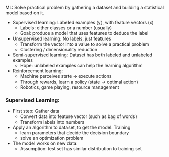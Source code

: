 ML: Solve practical problem by gathering a dataset and building a statistical model based on it.

- Supervised learning: Labeled examples (y), with feature vectors (x)
    - Labels: either classes or a number (usually)
    - Goal: produce a model that uses features to deduce the label
- Unsupervised learning: No labels, just features
    - Transform the vector into a value to solve a practical problem
    - Clustering / dimensionality reduction
- Semi-supervised learning: Dataset has both labeled and unlabeled examples
    - Hope: unlabeled examples can help the learning algorithm
- Reinforcement learning:
    - Machine perceives state -> execute actions
    - Through rewards, learn a policy (state -> optimal action)
    - Robotics, game playing, resource management

### Supervised Learning:

- First step: Gather data
    - Convert data into feature vector (such as bag of words)
    - Transform labels into numbers
- Apply an algorithm to dataset, to get the model: Training
    - learn parameters that decide the decision boundary
    - solve an optimization problem
- The model works on new data:
    - Assumption: test set has similar distribution to training set